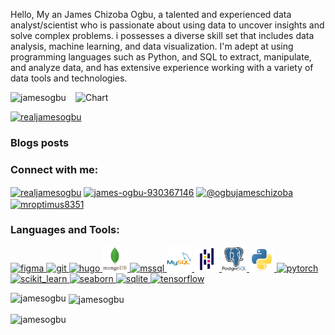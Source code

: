  <!--[![MasterHead](https://i.pinimg.com/originals/31/53/2d/31532d7d378053de3b8bf23c6e7bfae3.gif)]-->

Hello, My an James Chizoba Ogbu, a talented and experienced data analyst/scientist who is passionate about using data to uncover insights and solve complex problems. i possesses a diverse skill set that includes data analysis, machine learning, and data visualization. I'm adept at using programming languages such as Python, and SQL to extract, manipulate, and analyze data, and has extensive experience working with a variety of data tools and technologies.


</h3>
<img align="right" alt="Chart" width="400" src="https://www.edureka.co/blog/wp-content/uploads/2018/08/Insurance-Leadspace-Aniamted.gif"


<p align="left"> <img src="https://komarev.com/ghpvc/?username=jamesogbu&label=Profile%20views&color=095ce1&style=flat" alt="jamesogbu" /> </p>

<p align="left"> <a href="https://twitter.com/realjamesogbu" target="blank"><img src="https://img.shields.io/twitter/follow/realjamesogbu?logo=twitter&style=for-the-badge" alt="realjamesogbu" /></a> </p>

### Blogs posts
<!-- BLOG-POST-LIST:START -->
<!-- BLOG-POST-LIST:END -->

<h3 align="left">Connect with me:</h3>
<p align="left">
<a href="https://twitter.com/realjamesogbu" target="blank"><img align="center" src="https://raw.githubusercontent.com/rahuldkjain/github-profile-readme-generator/master/src/images/icons/Social/twitter.svg" alt="realjamesogbu" height="30" width="40" /></a>
<a href="https://linkedin.com/in/james-ogbu-930367146" target="blank"><img align="center" src="https://raw.githubusercontent.com/rahuldkjain/github-profile-readme-generator/master/src/images/icons/Social/linked-in-alt.svg" alt="james-ogbu-930367146" height="30" width="40" /></a>
<a href="https://medium.com/@ogbujameschizoba" target="blank"><img align="center" src="https://raw.githubusercontent.com/rahuldkjain/github-profile-readme-generator/master/src/images/icons/Social/medium.svg" alt="@ogbujameschizoba" height="30" width="40" /></a>
<a href="https://www.youtube.com/c/mroptimus8351" target="blank"><img align="center" src="https://raw.githubusercontent.com/rahuldkjain/github-profile-readme-generator/master/src/images/icons/Social/youtube.svg" alt="mroptimus8351" height="30" width="40" /></a>
</p>

<h3 align="left">Languages and Tools:</h3>
<p align="left"> <a href="https://www.figma.com/" target="_blank" rel="noreferrer"> <img src="https://www.vectorlogo.zone/logos/figma/figma-icon.svg" alt="figma" width="40" height="40"/> </a> <a href="https://git-scm.com/" target="_blank" rel="noreferrer"> <img src="https://www.vectorlogo.zone/logos/git-scm/git-scm-icon.svg" alt="git" width="40" height="40"/> </a> <a href="https://gohugo.io/" target="_blank" rel="noreferrer"> <img src="https://api.iconify.design/logos-hugo.svg" alt="hugo" width="40" height="40"/> </a> <a href="https://www.mongodb.com/" target="_blank" rel="noreferrer"> <img src="https://raw.githubusercontent.com/devicons/devicon/master/icons/mongodb/mongodb-original-wordmark.svg" alt="mongodb" width="40" height="40"/> </a> <a href="https://www.microsoft.com/en-us/sql-server" target="_blank" rel="noreferrer"> <img src="https://www.svgrepo.com/show/303229/microsoft-sql-server-logo.svg" alt="mssql" width="40" height="40"/> </a> <a href="https://www.mysql.com/" target="_blank" rel="noreferrer"> <img src="https://raw.githubusercontent.com/devicons/devicon/master/icons/mysql/mysql-original-wordmark.svg" alt="mysql" width="40" height="40"/> </a> <a href="https://pandas.pydata.org/" target="_blank" rel="noreferrer"> <img src="https://raw.githubusercontent.com/devicons/devicon/2ae2a900d2f041da66e950e4d48052658d850630/icons/pandas/pandas-original.svg" alt="pandas" width="40" height="40"/> </a> <a href="https://www.postgresql.org" target="_blank" rel="noreferrer"> <img src="https://raw.githubusercontent.com/devicons/devicon/master/icons/postgresql/postgresql-original-wordmark.svg" alt="postgresql" width="40" height="40"/> </a> <a href="https://www.python.org" target="_blank" rel="noreferrer"> <img src="https://raw.githubusercontent.com/devicons/devicon/master/icons/python/python-original.svg" alt="python" width="40" height="40"/> </a> <a href="https://pytorch.org/" target="_blank" rel="noreferrer"> <img src="https://www.vectorlogo.zone/logos/pytorch/pytorch-icon.svg" alt="pytorch" width="40" height="40"/> </a> <a href="https://scikit-learn.org/" target="_blank" rel="noreferrer"> <img src="https://upload.wikimedia.org/wikipedia/commons/0/05/Scikit_learn_logo_small.svg" alt="scikit_learn" width="40" height="40"/> </a> <a href="https://seaborn.pydata.org/" target="_blank" rel="noreferrer"> <img src="https://seaborn.pydata.org/_images/logo-mark-lightbg.svg" alt="seaborn" width="40" height="40"/> </a> <a href="https://www.sqlite.org/" target="_blank" rel="noreferrer"> <img src="https://www.vectorlogo.zone/logos/sqlite/sqlite-icon.svg" alt="sqlite" width="40" height="40"/> </a> <a href="https://www.tensorflow.org" target="_blank" rel="noreferrer"> <img src="https://www.vectorlogo.zone/logos/tensorflow/tensorflow-icon.svg" alt="tensorflow" width="40" height="40"/> </a> </p>

<p><img align="left" src="https://github-readme-stats.vercel.app/api/top-langs?username=jamesogbu&show_icons=true&locale=en&layout=compact" alt="jamesogbu" /></p>

<p>&nbsp;<img align="center" src="https://github-readme-stats.vercel.app/api?username=jamesogbu&show_icons=true&locale=en" alt="jamesogbu" /></p>

<p><img align="center" src="https://github-readme-streak-stats.herokuapp.com/?user=jamesogbu&" alt="jamesogbu" /></p>
